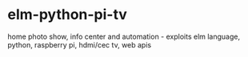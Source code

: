 # elm-python-pi-tv
home photo show, info center and automation - exploits elm language, python, raspberry pi, hdmi/cec tv, web apis
